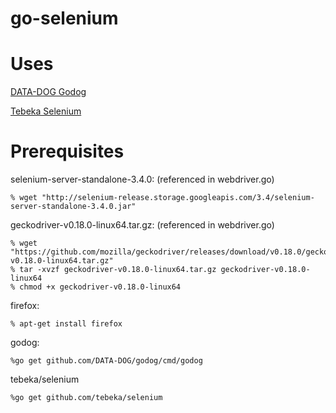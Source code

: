 # go-selenium

# Uses

[DATA-DOG Godog]

[Tebeka Selenium]

[DATA-DOG Godog]: https://github.com/DATA-DOG/godog
[Tebeka Selenium]: https://github.com/tebeka/selenium

# Prerequisites

selenium-server-standalone-3.4.0: (referenced in webdriver.go)

    % wget "http://selenium-release.storage.googleapis.com/3.4/selenium-server-standalone-3.4.0.jar"

geckodriver-v0.18.0-linux64.tar.gz: (referenced in webdriver.go)

    % wget "https://github.com/mozilla/geckodriver/releases/download/v0.18.0/geckodriver-v0.18.0-linux64.tar.gz"
    % tar -xvzf geckodriver-v0.18.0-linux64.tar.gz geckodriver-v0.18.0-linux64
    % chmod +x geckodriver-v0.18.0-linux64

firefox:

    % apt-get install firefox
    
godog:
 
    %go get github.com/DATA-DOG/godog/cmd/godog
    
tebeka/selenium
    
    %go get github.com/tebeka/selenium

    
